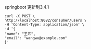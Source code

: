 springboot 更新到3.4.1

``` 
curl -X POST \
http://localhost:8082/consumer/users \
-H 'Content-Type: application/json' \
-d '{
"name": "王五",
"email": "wangwu@example.com"
}'


```

